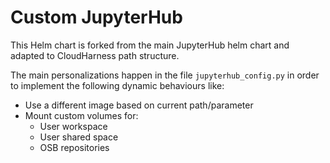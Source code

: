 # Custom JupyterHub

This Helm chart is forked from the main JupyterHub helm chart and adapted to CloudHarness path structure.

The main personalizations happen in the file `jupyterhub_config.py` in order to implement the following 
dynamic behaviours like:
 - Use a different image based on current path/parameter
 - Mount custom volumes for:
   - User workspace
   - User shared space
   - OSB repositories